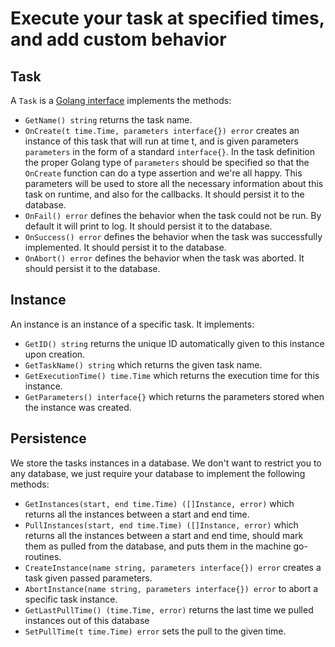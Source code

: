 # Execute your task at specified times, and add custom behavior


## Task

A `Task` is a [Golang interface](https://gobyexample.com/interfaces) implements the methods:
* `GetName() string` returns the task name.
* `OnCreate(t time.Time, parameters interface{}) error` creates an instance of this task that will run at time t, and is given parameters `parameters` in the form of a standard `interface{}`. In the task definition the proper Golang type of `parameters` should be specified so that the `OnCreate` function can do a type assertion and we're all happy. This parameters will be used to store all the necessary information about this task on runtime, and also for the callbacks. It should persist it to the database.
* `OnFail() error` defines the behavior when the task could not be run. By default it will print to log. It should persist it to the database.
* `OnSuccess() error` defines the behavior when the task was successfully implemented. It should persist it to the database.
* `OnAbort() error` defines the behavior when the task was aborted. It should persist it to the database.


## Instance

An instance is an instance of a specific task. It implements:
* `GetID() string` returns the unique ID automatically given to this instance upon creation.
* `GetTaskName() string` which returns the given task name.
* `GetExecutionTime() time.Time` which returns the execution time for this instance.
* `GetParameters() interface{}` which returns the parameters stored when the instance was created.


## Persistence

We store the tasks instances in a database. We don't want to restrict you to any database, we just require your database to implement the following methods:
* `GetInstances(start, end time.Time) ([]Instance, error)` which returns all the instances between a start and end time.
* `PullInstances(start, end time.Time) ([]Instance, error)` which returns all the instances between a start and end time, should mark them as pulled from the database, and puts them in the machine go-routines.
* `CreateInstance(name string, parameters interface{}) error` creates a task given passed parameters.
* `AbortInstance(name string, parameters interface{}) error` to abort a specific task instance.
* `GetLastPullTime() (time.Time, error)` returns the last time we pulled instances out of this database
* `SetPullTime(t time.Time) error` sets the pull to the given time.
